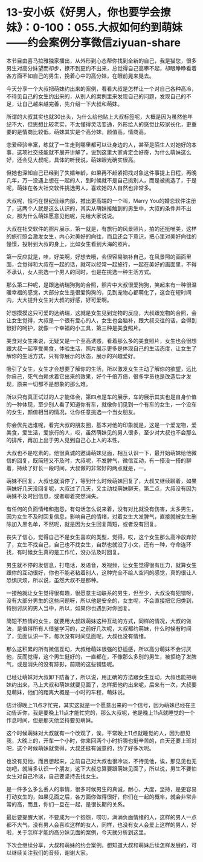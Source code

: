 # 13-安小妖《好男人，你也要学会撩妹》：0-100：055.大叔如何约到萌妹——约会案例分享微信ziyuan-share

本节目由喜马拉雅独家播出，从外形到心态帮你找到全新的自己，我是猫您，很多男生对高分妹望而却步，撩不到更约不出来，总觉得自己高攀不起，却眼睁睁看着各方面不如自己的男生，挽着心中的高分妹，在眼前晃来晃去。

今天分享一个大叔把萌妹约出来的案例，看看大叔是怎样让一个对自己各种高冷，不待见自己的女生约出来的，从别人的案例里来发现自己的问题，发现自己的不足，让自己越来越完善，先介绍一下大叔和萌妹。

所谓的大叔其实也就30出头，为什么给他贴上大叔标签呢，大概是因为虽然他年纪不大，但思想比较老实，不太懂得灵活变通，外形给人的感觉比较家长化，更重要的是情商比较低，萌妹其实是个高分妹，颜值高，情商高。

恋爱经验丰富，练就了一生走到哪里都可以让身边的人，甚至是陌生人对她好的本事，这项社交技能就不展开讲解了，说到这里大家肯定会好奇，为什么萌妹这么好，还会见大叔呢，具体的听我说，萌妹眼光确实很高。

但她也深知自己已经到了失婚年龄，如果再不赶紧把找对象这件事提上日程，再晚几年，万一没遇上想在一起的人，到时候就不是自己挑别人，而是被挑选了，于是呢，萌妹在各大社交软件挑选男人，喜欢她的人自然也非常多。

大叔呢，恰巧在世纪佳缘内部，推出更高端的一个叫，Marry You的婚恋软件注册了，这两个人就是这么认识的，其实从萌妹接触到的男生中，大叔的条件并不出众，那为什么萌妹愿意见他呢，先给大家说说。

大叔在社交软件的照片展示，第一就是，有旅行的风景照片，拍的还挺唯美，这样的旅行照会激发女生，内心对美好的向往，而且还会下意识，把心里对美好向往的憧憬，投射到大叔的身上，比如女生看到大海的照片。

第一反应就是，哇，好美啊，好想去哦，会很容易脑补自己，在风景照的画面里面，会觉得和大叔在一起的话，就可以经常一起旅行，一起在美好的画面里，不得不承认，女人挑选一个男人的同时，也是在挑选一种生活方式。

那么第二种呢，是跟选纳瑞狗狗的合照，照片中大叔很爱狗狗，笑起来有一种很温暖幸福的感觉，大部分女生是很爱狗狗的，见到宠物心都萌化了，这会在短时间内，大大提升女生对大叔的好感，好可爱啊。

好想摸摸这只可爱的选纳瑞，这就是女生见到宠物的反应，大叔跟宠物的合照，会让女生觉得，大叔是一个很有爱心的人，女生也会脑补，跟大叔交往的话，会得到很好的呵护，就像一个幸福的小工具，第三种是美食照片。

美食对女生来说，无疑又是一个至高诱惑，看着那么多的美食照片，女生也会很想跟大叔一起享受美食，体验生活，照片展示更多是体现自己的生活态度，让女生了解你的生活方式，只有你展示的状态，展示的兴趣爱好。

吸引了女生，女生才会想要了解你的生活，所以激发女生主动了解你的欲望，远比你自己，死气白赖求着它出来的效果，好个千倍万倍，很多学员也是改造后才发现，原来一切都不是想象的那么难。

所以只有真正试过的人才能体会，第四点是车的展示，车的展示其实也是自身价值的一种体现，至少别人看了知道你有车，就像你们见到一个有车的女生，一个没车的女生，颜值相当的情况，让你任意挑选一个当女朋友。

你会优先选谁呢，看完大叔的朋友圈，基本对他的印象就是，这是一个爱宠物，爱美食，爱生活，爱旅行的人，哎，虽然萌妹见的男人很多，至少对大叔也不会那么的排斥，再加上出于男人见到自己心上人的本性。

大叔也不是吃素的，他很真诚的邀请萌妹见面，相互认识一下，最开始萌妹给他微信的回复，既简短又不及时，大叔呢，不发脾气，微信互动，有一搭没一搭的聊着，持续了好长一段时间，大叔做的非常好的两点就是，一。

萌妹不回复，大叔也就消停了，等到什么时候萌妹回复了，大叔又继续聊着，如果萌妹好几天没回复呢，大叔过了几天，又主动找萌妹聊天，第二点，大叔没有因为萌妹不及时回信息，或者聊着突然消失。

有任何的负面情绪和抱怨，有句话怎么说来着，没有对比就没有伤害，太多男生，因为女生不及时回复信息，影响自己的情绪，对着女生大发脾气，直接就被女生删除加入黑名单，不然呢，就是因为女生回复简短，或者没有回复。

丧失了信心，觉得自己不是女生喜欢的类型，觉得，哎，这个女生那么高冷放弃好了，女生不找自己，自己也不找女生，自然也就没了小文，还有一种，夺命连环找，有时候女生真的是工作忙，没办法及时回复。

男生就不停的发信息，打电话，发语音，发视频，让女生觉得很有压力，就算女生跟你的互动很好，你也不能老粘着别人，这种完全不给人空间的感觉，真的很让人恐惧厌烦，所以说，虽然大叔不是那种。

一接触就让女生觉得很有趣，很愿意主动联系的男生，但至少，大叔没有犯错呀，没有大部分男生的这些问题呀，所以他是安全的，女生呢，不会直接把它归类到，特别讨厌的男人当中，所以，如果你也遇到对你回复。

简短不热情的女生，就要用大叔跟萌妹这种互动的方式，同样的情况，大叔的做法，是值得所有人借鉴学习的，之前好几次呢，大叔都约萌妹，什么时候有时间了，见面认识一下，每次没有时间见面呢，大叔也没有情绪。

那么这积累的所有微信互动，大叔给萌妹很强的舒适感，所以高分萌妹不会讨厌他，反而觉得，这个男生挺好的，一直都在，不像那么多别的男生，被拒绝了发脾气，或是消失的没有踪影，前期的这些铺垫呢。

已经让萌妹对大叔卸下防备了，所以说，用正确的方法跟女生互动，大叔也能把萌妹约出来，马上大叔和萌妹就要见面了，怎样把他约出来呢，后来有一次，大叔要见萌妹，他们的距离大概是一小时的车程，萌妹说。

估计得晚上11点才忙完，其实这就是一个愿意出来的一个信号，因为萌妹已经在主动告诉你，我是要晚上11点才能忙完的，那么大叔呢，他是晚上11点就睡觉的一个作息时间，但是那天他坚持要见萌妹。

这个时候萌妹对大叔就有一个改观了，诶，平常晚上11点就睡觉的人，因为想见我，大晚上的，开车一个小时，你来回两个小时折腾也挺辛苦的，白天还要上班对吧，这个时候萌妹就觉得，大叔还挺有诚意的，约了好多次呢。

也没有见他，而且想起来，之前自己对大叔也很冷淡，不待见他，诶，那见见也无妨吧，就当多认识一个朋友，这下大叔总算要跟萌妹见面了，所以说，男生不要怕女生对自己冷淡，自己要坚持去找女生。

是一件多么多么丢人的事情，很多时候男生的真诚，耐心，大度，坚持，是更容易打动女生的，如果见面之后，各方面你做得很好，你们在一起的概率，就会非常非常的高，而且，你们一旦在一起，是很长期的关系。

最后要提醒大家，不要成为一个抱怨，唠叨，满满负面情绪的人，这样的男人一点都不大气，没有男人会喜欢这样的女人，同样，也没有女人会爱上这样的男人，好啦，关于怎样才能约高分妹见面的案例，今天就分析到这里。

下次会继续分享，大叔和萌妹的约会案例，想知道大叔和萌妹后续怎样发展的，可以继续关注我们的音频，谢谢大家。

